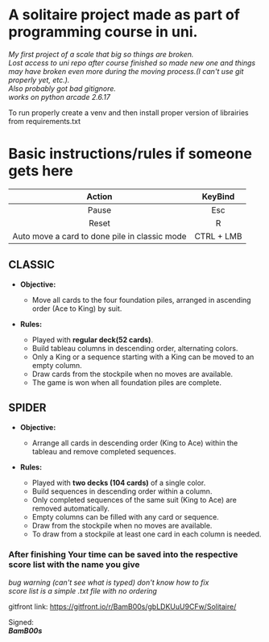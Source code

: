 A solitaire project made as part of programming course in uni.  
=====

*My first project of a scale that big so things are broken.  
Lost access to uni repo after course finished so made new one and things may have broken even more during the moving process.(I can't use git properly yet, etc.).*  
*Also probably got bad gitignore.*  
*works on python arcade 2.6.17*

To run properly create a venv and then install proper version of librairies from requirements.txt

Basic instructions/rules if someone gets here
======

|                  **Action**                   | **KeyBind** |
|:---------------------------------------------:|:-----------:|
|                     Pause                     |     Esc     |
|                     Reset                     |      R      |
| Auto move a card to done pile in classic mode | CTRL + LMB  | 

## CLASSIC
- **Objective:**  
    - Move all cards to the four foundation piles, arranged in ascending order (Ace to King) by suit.

- **Rules:** 
  - Played with **regular deck(52 cards)**.
  - Build tableau columns in descending order, alternating colors.
  - Only a King or a sequence starting with a King can be moved to an empty column.
  - Draw cards from the stockpile when no moves are available.
  - The game is won when all foundation piles are complete.  
 
## SPIDER
- **Objective:**  
    - Arrange all cards in descending order (King to Ace) within the tableau and remove completed sequences.

- **Rules:**
  - Played with **two decks (104 cards)** of a single color.
  - Build sequences in descending order within a column.
  - Only completed sequences of the same suit (King to Ace) are removed automatically.
  - Empty columns can be filled with any card or sequence.
  - Draw from the stockpile when no moves are available.
  - To draw from a stockpile at least one card in each column is needed.

### After finishing Your time can be saved into the respective score list with the name you give  
*bug warning (can't see what is typed) don't know how to fix*  
*score list is a simple .txt file with no ordering*

gitfront link:
https://gitfront.io/r/BamB00s/gbLDKUuU9CFw/Solitaire/

Signed:  
***BamB00s***
